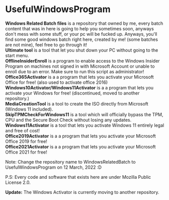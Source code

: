 # UsefulWindowsProgram
**Windows Related Batch files** is a repository that owned by me, every batch content that was in here is going to help you sometimes soon, anyways don't mess with some stuff, 
or your pc will be fucked up. Anyways, you'll find some good windows batch right here, created by me! (some batches are not mine), feel free to go through it!
<br>**Ultimate tool** is a tool that let you shut down your PC without going to the start menu.
<br>**OfflineInsiderEnroll** is a program to enable access to the Windows Insider Program on machines not signed in with Microsoft Account or unable to enroll due to an error. Make sure to run this script as administrator!
<br>**Office365Activator** is a a program that lets you activate your Microsoft Office for free! (also used to activate office 2016)
<br>**Windows10Activator/Windows11Activator** is a a program that lets you activate your Windows for free! (discontinued, moved to another repository.)
<br> **MediaCreationTool** is a tool to create the ISO directly from Microsoft (Windows 11 included).
<br> **SkipTPMCheckForWindows11** is a tool which will officially bypass the TPM, CPU and the Secure Boot Check without losing any updates.
<br> **Windows11Activator** is a tool that lets you activate Windows 11 entirely legal and free of cost! 
<br>**Office2019Activator** is a a program that lets you activate your Microsoft Office 2019 for free!
<br>**Office2021Activator** is a a program that lets you activate your Microsoft Office 2021 for free!

Note: Change the repository name to WindowsRelatedBatch to UsefulWindowsProgram on 12 March, 2022 :D

P.S: Every code and software that exists here are under Mozilla Public License 2.0. 

**Update:** The Windows Activator is currently moving to another repository.
